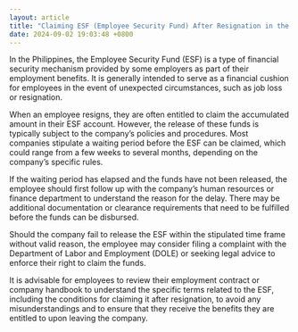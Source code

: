 ```yaml
---
layout: article
title: "Claiming ESF (Employee Security Fund) After Resignation in the Philippines"
date: 2024-09-02 19:03:48 +0800
---
```


<p>In the Philippines, the Employee Security Fund (ESF) is a type of financial security mechanism provided by some employers as part of their employment benefits. It is generally intended to serve as a financial cushion for employees in the event of unexpected circumstances, such as job loss or resignation.</p><p>When an employee resigns, they are often entitled to claim the accumulated amount in their ESF account. However, the release of these funds is typically subject to the company’s policies and procedures. Most companies stipulate a waiting period before the ESF can be claimed, which could range from a few weeks to several months, depending on the company’s specific rules.</p><p>If the waiting period has elapsed and the funds have not been released, the employee should first follow up with the company’s human resources or finance department to understand the reason for the delay. There may be additional documentation or clearance requirements that need to be fulfilled before the funds can be disbursed.</p><p>Should the company fail to release the ESF within the stipulated time frame without valid reason, the employee may consider filing a complaint with the Department of Labor and Employment (DOLE) or seeking legal advice to enforce their right to claim the funds.</p><p>It is advisable for employees to review their employment contract or company handbook to understand the specific terms related to the ESF, including the conditions for claiming it after resignation, to avoid any misunderstandings and to ensure that they receive the benefits they are entitled to upon leaving the company.</p>